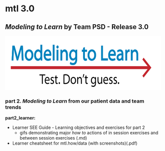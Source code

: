 # mtl 3.0

## *Modeling to Learn* by Team PSD - Release 3.0

<img src = "https://github.com/lzim/teampsd/blob/master/resources/logos/mtl_testdontguess_sm.png"
     height = "175" width = "650">

### part 2. *Modeling to Learn* from our **patient data** and **team trends**

**part2_learner:**

- Learner SEE Guide - Learning objectives and exercises for part 2
  - gifs demonstrating major *how to* actions of in session exercises and between session exercises (.md)
- Learner cheatsheet for mtl.how/data (with screenshots)(.pdf)
